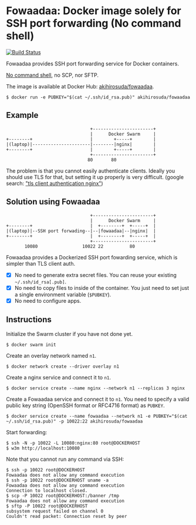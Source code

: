 # Fowaadaa: Docker image solely for SSH port forwarding (**No command shell**)

[![Build Status](https://travis-ci.org/AkihiroSuda/fowaadaa.svg?branch=master)](https://travis-ci.org/AkihiroSuda/fowaadaa)

Fowaadaa provides SSH port forwarding service for Docker containers.

[No command shell](https://jpetazzo.github.io/2014/06/23/docker-ssh-considered-evil/), no SCP, nor SFTP.

The image is available at Docker Hub: [akihirosuda/fowaadaa](https://hub.docker.com/r/akihirosuda/fowaadaa/).

    $ docker run -e PUBKEY="$(cat ~/.ssh/id_rsa.pub)" akihirosuda/fowaadaa

## Example

                                    +-----------------------+
                                    |      Docker Swarm     |
    +--------+                      |        +-----+        |
    |(laptop)|----------------------|--------|nginx|        |
    +--------+                      |        +-----+        |
                                    +-----------------------+
                                   80       80


The problem is that you cannot easily authenticate clients.
Ideally you should use TLS for that, but setting it up properly is very difficult.
(google search: ["tls client authentication nginx"](https://www.google.com/search?q=tls%20client%20authentication%20nginx))


## Solution using Fowaadaa
 
                                    +-----------------------+
                                    |      Docker Swarm     |
    +--------+                      |  +--------+  +-----+  |
    |(laptop)|--SSH port forwading--|--|fowaadaa|--|nginx|  |
    +--------+                      |  +--------+  +-----+  |
                                    +-----------------------+
           10080                 10022 22          80


Fowaadaa provides a Dockerized SSH port fowarding service, which is simpler than TLS client auth.

 - [X] No need to generate extra secret files. You can reuse your existing `~/.ssh/id_rsa[.pub]`.
 - [X] No need to copy files to inside of the container. You just need to set just a single environment variable (`$PUBKEY`).
 - [X] No need to configure apps.

## Instructions

Initialize the Swarm cluster if you have not done yet.

    $ docker swarm init

Create an overlay network named `n1`.

    $ docker network create --driver overlay n1

Create a nginx service and connect it to `n1`.

    $ docker service create --name nginx --network n1 --replicas 3 nginx

Create a Fowaadaa service and connect it to `n1`.
You need to specify a valid public key string (OpenSSH format or RFC4716 format) as `PUBKEY`.

    $ docker service create --name fowaadaa --network n1 -e PUBKEY="$(cat ~/.ssh/id_rsa.pub)" -p 10022:22 akihirosuda/fowaadaa
	
Start forwarding:

    $ ssh -N -p 10022 -L 10080:nginx:80 root@DOCKERHOST
	$ w3m http://localhost:10080
	

Note that you cannot run any command via SSH:

    $ ssh -p 10022 root@DOCKERHOST
	Fowaadaa does not allow any command execution
    $ ssh -p 10022 root@DOCKERHOST uname -a
	Fowaadaa does not allow any command execution	
	Connection to localhost closed.
	$ scp -P 10022 root@DOCKERHOST:/banner /tmp
    Fowaadaa does not allow any command execution
    $ sftp -P 10022 root@DOCKERHOST
	subsystem request failed on channel 0
	Couldn't read packet: Connection reset by peer

